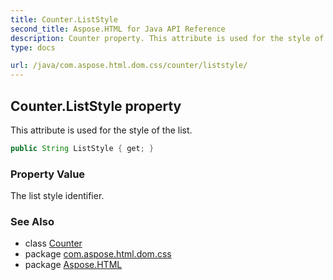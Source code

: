 ```yaml
---
title: Counter.ListStyle
second_title: Aspose.HTML for Java API Reference
description: Counter property. This attribute is used for the style of the list
type: docs

url: /java/com.aspose.html.dom.css/counter/liststyle/
---
```

## Counter.ListStyle property

This attribute is used for the style of the list.

```java
public String ListStyle { get; }
```

### Property Value

The list style identifier.

### See Also

* class [Counter](../)
* package [com.aspose.html.dom.css](../../../com.aspose.html.dom.css/)
* package [Aspose.HTML](../../../)
